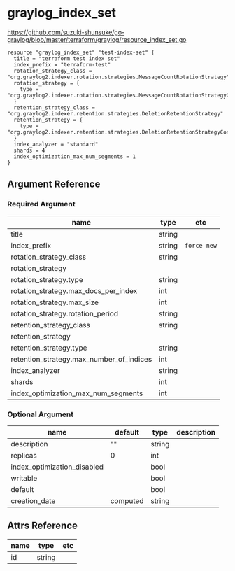 # graylog_index_set

https://github.com/suzuki-shunsuke/go-graylog/blob/master/terraform/graylog/resource_index_set.go

```
resource "graylog_index_set" "test-index-set" {
  title = "terraform test index set"
  index_prefix = "terraform-test"
  rotation_strategy_class = "org.graylog2.indexer.rotation.strategies.MessageCountRotationStrategy"
  rotation_strategy = {
    type = "org.graylog2.indexer.rotation.strategies.MessageCountRotationStrategyConfig"
  }
  retention_strategy_class = "org.graylog2.indexer.retention.strategies.DeletionRetentionStrategy"
  retention_strategy = {
    type = "org.graylog2.indexer.retention.strategies.DeletionRetentionStrategyConfig"
  }
  index_analyzer = "standard"
  shards = 4
  index_optimization_max_num_segments = 1
}
```

## Argument Reference

### Required Argument

name | type | etc
--- | --- | ---
title | string |
index_prefix | string | `force new`
rotation_strategy_class | string |
rotation_strategy | |
rotation_strategy.type | string |
rotation_strategy.max_docs_per_index | int |
rotation_strategy.max_size | int |
rotation_strategy.rotation_period | string |
retention_strategy_class | string |
retention_strategy | |
retention_strategy.type | string |
retention_strategy.max_number_of_indices | int |
index_analyzer | string |
shards | int |
index_optimization_max_num_segments | int |

### Optional Argument

name | default | type | description
--- | --- | --- | ---
description | "" | string |
replicas | 0 | int |
index_optimization_disabled | | bool |
writable | | bool |
default | | bool |
creation_date | computed | string |

## Attrs Reference

name | type | etc
--- | --- | ---
id | string |
